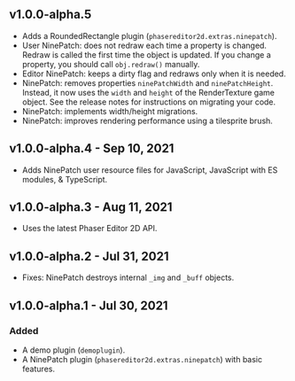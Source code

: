 ## v1.0.0-alpha.5

* Adds a RoundedRectangle plugin (`phasereditor2d.extras.ninepatch`).
* User NinePatch: does not redraw each time a property is changed. Redraw is called the first time the object is updated. If you change a property, you should call `obj.redraw()` manually.
* Editor NinePatch: keeps a dirty flag and redraws only when it is needed.
* NinePatch: removes properties `ninePatchWidth` and `ninePatchHeight`. Instead, it now uses the `width` and `height` of the RenderTexture game object. See the release notes for instructions on migrating your code.
* NinePatch: implements width/height migrations.
* NinePatch: improves rendering performance using a tilesprite brush.

## v1.0.0-alpha.4 - Sep 10, 2021

* Adds NinePatch user resource files for JavaScript, JavaScript with ES modules, & TypeScript.

## v1.0.0-alpha.3 - Aug 11, 2021

* Uses the latest Phaser Editor 2D API.

## v1.0.0-alpha.2 - Jul 31, 2021

* Fixes: NinePatch destroys internal `_img` and `_buff` objects.

## v1.0.0-alpha.1 - Jul 30, 2021

### Added

* A demo plugin (`demoplugin`).
* A NinePatch plugin (`phasereditor2d.extras.ninepatch`) with basic features.